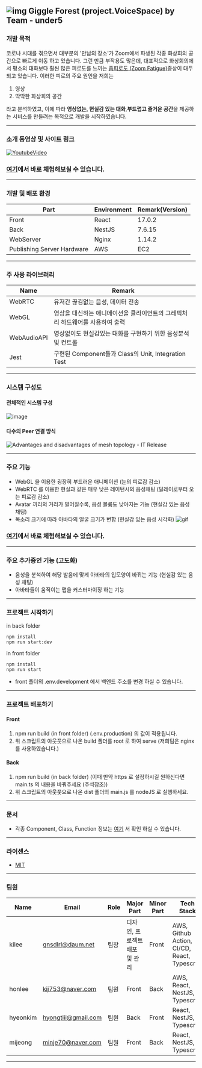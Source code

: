 
## ![img](https://user-images.githubusercontent.com/35288028/131969010-2f6197cc-2bd6-409e-b1f7-f23ccb77881a.png) Giggle Forest (project.VoiceSpace) by Team - under5

### 개발 목적

코로나 시대를 겪으면서 대부분의 '만남의 장소'가 Zoom에서 파생된 각종 화상회의 공간으로 빠르게 이동 하고 있습니다. 그런 만큼 부작용도 많은데, 대표적으로 화상회의에서 평소의 대화보다 훨씬 많은 피로도를 느끼는 [줌피로도 (Zoom Fatigue)](https://en.wikipedia.org/wiki/Zoom_fatigue)증상이 대두 되고 있습니다. 이러한 피로의 주요 원인을 저희는

1. 영상
2. 딱딱한 화상회의 공간

라고 분석하였고, 이에 따라 **영상없는, 현실감 있는 대화**,**부드럽고 즐거운 공간**을 제공하는 서비스를 만들려는 목적으로 개발을 시작하였습니다.

---

### 소개 동영상 및 사이트 링크
[![YoutubeVideo](https://img.youtube.com/vi/ZcalOaRKCv8/maxresdefault.jpg)](https://www.youtube.com/embed/ZcalOaRKCv8)

### [**여기**](https://under5.site)에서 바로 체험해보실 수 있습니다.

---

### 개발 및 배포 환경

| Part                       | Environment | Remark(Version) |
| -------------------------- | ----------- | --------------- |
| Front                      | React       | 17.0.2          |
| Back                       | NestJS      | 7.6.15          |
| WebServer                  | Nginx       | 1.14.2          |
| Publishing Server Hardware | AWS         | EC2             |

---

### 주 사용 라이브러리

| Name        | Remark                                                                        |
| ----------- | ----------------------------------------------------------------------------- |
| WebRTC      | 유저간 끊김없는 음성, 데이터 전송                                             |
| WebGL       | 영상을 대신하는 애니메이션을 클라이언트의 그레픽처리 하드웨어를 사용하여 출력 |
| WebAudioAPI | 영상없이도 현실감있는 대화를 구현하기 위한 음성분석 및 컨트롤                 |
| Jest        | 구현된 Component들과 Class의 Unit, Integration Test                           |

---

### 시스템 구성도
#### 전체적인 시스템 구성
![image](https://user-images.githubusercontent.com/74593890/131950983-cf735bf4-3a74-4074-bf3d-1bf79e3fc6cd.png)
#### 다수의 Peer 연결 방식
![Advantages and disadvantages of mesh topology - IT Release](https://www.itrelease.com/wp-content/uploads/2021/06/Full-Mesh-Topology-1024x640.jpg)

---
### 주요 기능
- WebGL 을 이용한 굉장히 부드러운 애니메이션 (눈의 피로감 감소)
- WebRTC 를 이용한 현실과 같은 매우 낮은 레이턴시의 음성채팅 (딜레이로부터 오는 피로감 감소)
- Avatar 끼리의 거리가 멀어질수록, 음성 볼륨도 낮아지는 기능 (현실감 있는 음성 채팅)
- 목소리 크기에 따라 아바타의 얼굴 크기가 변함 (현실감 있는 음성 시각화)
![gif](https://user-images.githubusercontent.com/74593890/131952354-8176e60f-da09-4b66-9d6a-1356eb40a7d6.gif)
### [**여기**](https://under5.site)에서 바로 체험해보실 수 있습니다.

---

### 주요 추가중인 기능 (고도화)
- 음성을 분석하여 해당 발음에 맞게 아바타의 입모양이 바뀌는 기능 (현실감 있는 음성 채팅)
- 아바타들이 움직이는 맵을 커스터마이징 하는 기능

---

### 프로젝트 시작하기

in back folder

```
npm install
npm run start:dev
```

in front folder

```
npm install
npm run start
```
- front 폴더의 .env.development 에서 백엔드 주소를 변경 하실 수 있습니다.

---
### 프로젝트 배포하기
#### Front
1. npm run build (in front folder) (.env.production) 의 값이 적용됩니다.
2. 위 스크립트의 아웃풋으로 나온 build 폴더를 root 로 하여 serve (저희팀은 nginx 를 사용하였습니다.)

#### Back
1. npm run build (in back folder) (이때 만약 https 로 설정하시길 원하신다면 main.ts 의 내용을 바꿔주세요 (주석참조))
2. 위 스크립트의 아웃풋으로 나온 dist 폴더의 main.js 를 nodeJS 로 실행하세요.

---

### 문서
- 각종 Component, Class, Function 정보는 [여기](https://voicespaceunder5.github.io/VoiceSpaceDocs) 서 확인 하실 수 있습니다.

---

### 라이센스
- [MIT](https://github.com/VoiceSpaceUnder5/VoiceSpace/blob/master/LICENSE)

---

### 팀원

| Name     | Email               | Role | Major Part                    | Minor Part | Tech Stack                                   |
| -------- | ------------------- | ---- | ----------------------------- | ---------- | -------------------------------------------- |
| kilee    | [gnsdlrl@daum.net](mailto:gnsdlrl@daum.net)       | 팀장 | 디자인, 프로젝트 배포 및 관리 | Front      | AWS, Github Action, CI/CD, React, Typescript |
| honlee   | kij753@naver.com    | 팀원 | Front                         | Back       | AWS, React, NestJS, Typescript               |
| hyeonkim | hyongtiii@gmail.com | 팀원 | Back                          | Front      | React, NestJS, Typescript                    |
| mijeong  | minje70@naver.com   | 팀원 | Front                         | Back       | React, NestJS, Typescript                    |

---
